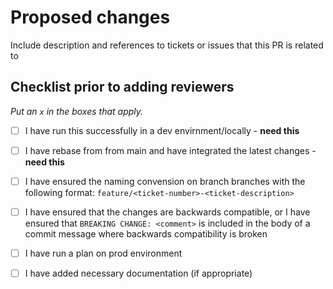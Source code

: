 # Proposed changes #

Include description and references to tickets or issues that this PR is related to

## Checklist prior to adding reviewers ##

_Put an `x` in the boxes that apply._

- [ ] I have run this successfully in a dev envirnment/locally - **need this**
- [ ] I have rebase from from main and have integrated the latest changes - **need this**
- [ ] I have ensured the naming convension on branch branches with the following format: `feature/<ticket-number>-<ticket-description>`
- [ ] I have ensured that the changes are backwards compatible, or I have ensured that `BREAKING CHANGE: <comment>` is included in the body of a commit message where backwards compatibility is broken
- [ ] I have run a plan on prod environment
- [ ] I have added necessary documentation (if appropriate)


